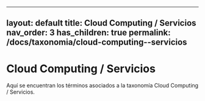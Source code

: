 
---
layout: default
title: Cloud Computing / Servicios
nav_order: 3
has_children: true
permalink: /docs/taxonomia/cloud-computing--servicios
---

# Cloud Computing / Servicios

Aquí se encuentran los términos asociados a la taxonomía Cloud Computing / Servicios.
